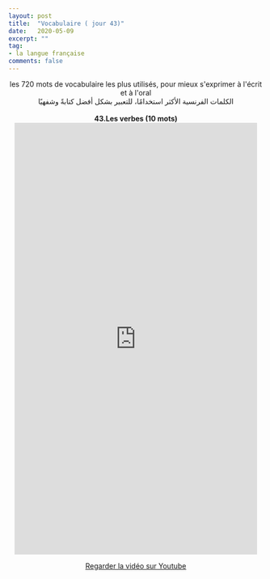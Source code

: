 ```yaml
---
layout: post
title:  "Vocabulaire ( jour 43)"
date:   2020-05-09
excerpt: ""
tag:
- la langue française
comments: false
---
```

 <center>     les 720 mots de vocabulaire les plus utilisés, pour mieux s'exprimer à l'écrit et à l'oral <br> الكلمات الفرنسية الأكثر استخدامًا، للتعبير بشكل أفضل كتابةً وشفهيًا <br><br>     <strong> 43.Les verbes (10 mots)</strong>     <br> <iframe width="480" height="853" src="https://www.youtube.com/embed/m7WDmCreS98" title="youtube video player" frameborder="0" allow="accelerometer, autoplay, clipboard-write, encrypted-media, gyroscope, picture-in-picture, web-share" allowfullscreen></iframe>     <br> <p markdown="0"><a href="https://youtube.com/shorts/m7WDmCreS98" class="btn btn-danger" target="_blank">Regarder la vidéo sur Youtube</a></p> </center>
